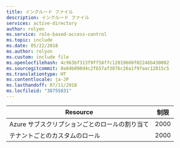 ```yaml
---
title: インクルード ファイル
description: インクルード ファイル
services: active-directory
author: rolyon
ms.service: role-based-access-control
ms.topic: include
ms.date: 05/22/2018
ms.author: rolyon
ms.custom: include file
ms.openlocfilehash: 4c963bf313f9ff58ffc12019660f02246b430002
ms.sourcegitcommit: 0a84b090d4c2fb57af3876c26a1f97aac12015c5
ms.translationtype: HT
ms.contentlocale: ja-JP
ms.lasthandoff: 07/11/2018
ms.locfileid: "38755831"
---
```

| Resource | 制限 |
| --- | --- |
| Azure サブスクリプションごとのロールの割り当て | 2000 |
| テナントごとのカスタムのロール | 2000 |
